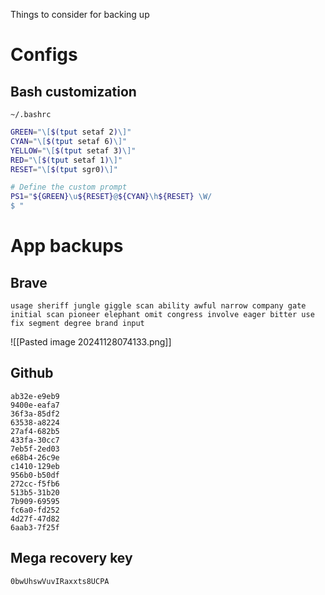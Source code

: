 Things to consider for backing up
# Configs
## Bash customization
```
~/.bashrc
```

```bash
GREEN="\[$(tput setaf 2)\]"
CYAN="\[$(tput setaf 6)\]"
YELLOW="\[$(tput setaf 3)\]"
RED="\[$(tput setaf 1)\]"
RESET="\[$(tput sgr0)\]"

# Define the custom prompt
PS1="${GREEN}\u${RESET}@${CYAN}\h${RESET} \W/
$ "
```

# App backups
## Brave
```
usage sheriff jungle giggle scan ability awful narrow company gate initial scan pioneer elephant omit congress involve eager bitter use fix segment degree brand input
```
![[Pasted image 20241128074133.png]]

## Github
```
ab32e-e9eb9 
9400e-eafa7 
36f3a-85df2 
63538-a8224 
27af4-682b5 
433fa-30cc7 
7eb5f-2ed03 
e68b4-26c9e 
c1410-129eb 
956b0-b50df 
272cc-f5fb6 
513b5-31b20 
7b909-69595 
fc6a0-fd252 
4d27f-47d82 
6aab3-7f25f
```

## Mega recovery key
```
0bwUhswVuvIRaxxts8UCPA
```
